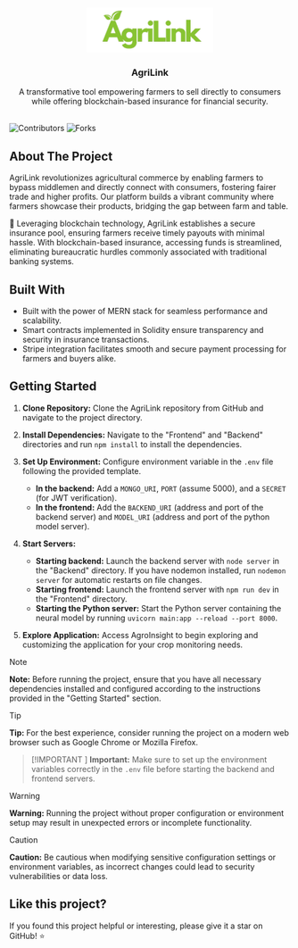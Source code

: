 <br/>
<p align="center">
    <img src="frontend/src/assets/logo.png" alt="Logo" height="80">
  <h3 align="center">AgriLink</h3>

  <p align="center">
    A transformative tool empowering farmers to sell directly to consumers while offering blockchain-based insurance for financial security.
    <br/>
    <br/>
  </p>
</p>

![Contributors](https://img.shields.io/github/contributors/varnit-ta/AgriLink?color=dark-green) ![Forks](https://img.shields.io/github/forks/varnit-ta/AgriLink?style=social)

## About The Project

AgriLink revolutionizes agricultural commerce by enabling farmers to bypass middlemen and directly connect with consumers, fostering fairer trade and higher profits. Our platform builds a vibrant community where farmers showcase their products, bridging the gap between farm and table.

🔗 Leveraging blockchain technology, AgriLink establishes a secure insurance pool, ensuring farmers receive timely payouts with minimal hassle. With blockchain-based insurance, accessing funds is streamlined, eliminating bureaucratic hurdles commonly associated with traditional banking systems.

## Built With

- Built with the power of MERN stack for seamless performance and scalability.
- Smart contracts implemented in Solidity ensure transparency and security in insurance transactions.
- Stripe integration facilitates smooth and secure payment processing for farmers and buyers alike.

## Getting Started

1. **Clone Repository:** 
   Clone the AgriLink repository from GitHub and navigate to the project directory.

2. **Install Dependencies:** 
   Navigate to the "Frontend" and "Backend" directories and run `npm install` to install the dependencies.

3. **Set Up Environment:** 
   Configure environment variable in the `.env` file following the provided template.
   - **In the backend:** Add a `MONGO_URI`, `PORT` (assume 5000), and a `SECRET` (for JWT verification).
   - **In the frontend:** Add the `BACKEND_URI` (address and port of the backend server) and `MODEL_URI` (address and port of the python model server).

4. **Start Servers:**
   - **Starting backend:** Launch the backend server with `node server` in the "Backend" directory. If you have nodemon installed, run `nodemon server` for automatic restarts on file changes.
   - **Starting frontend:** Launch the frontend server with `npm run dev` in the "Frontend" directory.
   - **Starting the Python server:** Start the Python server containing the neural model by running `uvicorn main:app --reload --port 8000`.

5. **Explore Application:** 
   Access AgroInsight to begin exploring and customizing the application for your crop monitoring needs.


> [!NOTE]
> **Note:** Before running the project, ensure that you have all necessary dependencies installed and configured according to the instructions provided in the "Getting Started" section.

> [!TIP]
> **Tip:** For the best experience, consider running the project on a modern web browser such as Google Chrome or Mozilla Firefox.

> [!IMPORTANT ]
> **Important:** Make sure to set up the environment variables correctly in the `.env` file before starting the backend and frontend servers.

> [!WARNING]
> **Warning:** Running the project without proper configuration or environment setup may result in unexpected errors or incomplete functionality.

> [!CAUTION]
> **Caution:** Be cautious when modifying sensitive configuration settings or environment variables, as incorrect changes could lead to security vulnerabilities or data loss.

## Like this project?

If you found this project helpful or interesting, please give it a star on GitHub! ⭐
